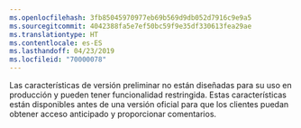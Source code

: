 ```yaml
---
ms.openlocfilehash: 3fb85045970977eb69b569d9db052d7916c9e9a5
ms.sourcegitcommit: 4042388fa5e7ef50bc59f9e35df330613fea29ae
ms.translationtype: HT
ms.contentlocale: es-ES
ms.lasthandoff: 04/23/2019
ms.locfileid: "70000078"
---
```

Las características de versión preliminar no están diseñadas para su uso en producción y pueden tener funcionalidad restringida. Estas características están disponibles antes de una versión oficial para que los clientes puedan obtener acceso anticipado y proporcionar comentarios.